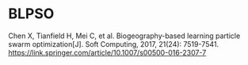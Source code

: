 # BLPSO
Chen X, Tianfield H, Mei C, et al. Biogeography-based learning particle swarm optimization[J]. Soft Computing, 2017, 21(24): 7519-7541.
https://link.springer.com/article/10.1007/s00500-016-2307-7
